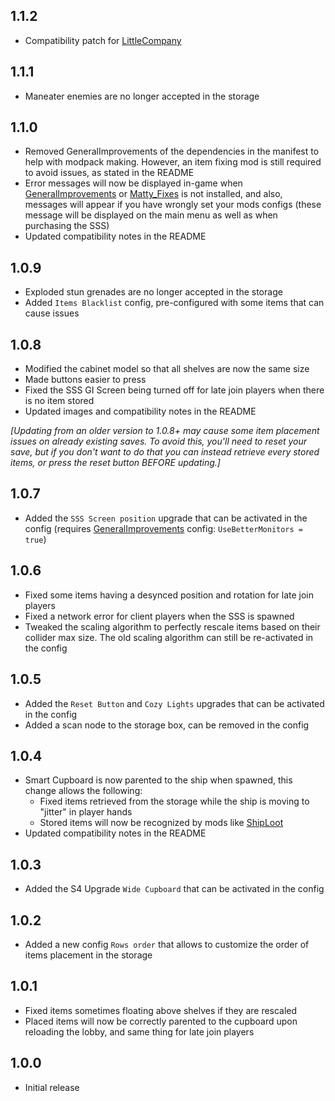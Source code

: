 ## 1.1.2
- Compatibility patch for [LittleCompany](https://thunderstore.io/c/lethal-company/p/Toybox/LittleCompany/)

## 1.1.1
- Maneater enemies are no longer accepted in the storage

## 1.1.0
- Removed GeneralImprovements of the dependencies in the manifest to help with modpack making. However, an item fixing mod is still required to avoid issues, as stated in the README
- Error messages will now be displayed in-game when [GeneralImprovements](https://thunderstore.io/c/lethal-company/p/ShaosilGaming/GeneralImprovements/) or [Matty_Fixes](https://thunderstore.io/c/lethal-company/p/mattymatty/Matty_Fixes/) is not installed, and also, messages will appear if you have wrongly set your mods configs (these message will be displayed on the main menu as well as when purchasing the SSS)
- Updated compatibility notes in the README

## 1.0.9
- Exploded stun grenades are no longer accepted in the storage
- Added `Items Blacklist` config, pre-configured with some items that can cause issues

## 1.0.8
- Modified the cabinet model so that all shelves are now the same size
- Made buttons easier to press
- Fixed the SSS GI Screen being turned off for late join players when there is no item stored
- Updated images and compatibility notes in the README

*[Updating from an older version to 1.0.8+ may cause some item placement issues on already existing saves. To avoid this, you'll need to reset your save, but if you don't want to do that you can instead retrieve every stored items, or press the reset button BEFORE updating.]*

## 1.0.7
- Added the `SSS Screen position` upgrade that can be activated in the config (requires [GeneralImprovements](https://thunderstore.io/c/lethal-company/p/ShaosilGaming/GeneralImprovements/) config: `UseBetterMonitors = true`)

## 1.0.6
- Fixed some items having a desynced position and rotation for late join players
- Fixed a network error for client players when the SSS is spawned
- Tweaked the scaling algorithm to perfectly rescale items based on their collider max size. The old scaling algorithm can still be re-activated in the config

## 1.0.5
- Added the `Reset Button` and `Cozy Lights` upgrades that can be activated in the config
- Added a scan node to the storage box, can be removed in the config

## 1.0.4
- Smart Cupboard is now parented to the ship when spawned, this change allows the following:
    - Fixed items retrieved from the storage while the ship is moving to "jitter" in player hands
    - Stored items will now be recognized by mods like [ShipLoot](https://thunderstore.io/c/lethal-company/p/tinyhoot/ShipLoot/)
- Updated compatibility notes in the README

## 1.0.3
- Added the S4 Upgrade `Wide Cupboard` that can be activated in the config

## 1.0.2
- Added a new config `Rows order` that allows to customize the order of items placement in the storage

## 1.0.1
- Fixed items sometimes floating above shelves if they are rescaled
- Placed items will now be correctly parented to the cupboard upon reloading the lobby, and same thing for late join players

## 1.0.0
- Initial release